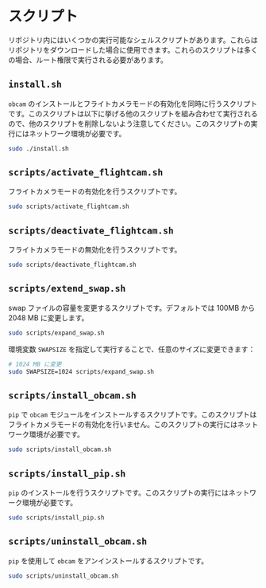 # スクリプト

リポジトリ内にはいくつかの実行可能なシェルスクリプトがあります。これらはリポジトリをダウンロードした場合に使用できます。これらのスクリプトは多くの場合、ルート権限で実行される必要があります。

## `install.sh`

`obcam` のインストールとフライトカメラモードの有効化を同時に行うスクリプトです。このスクリプトは以下に挙げる他のスクリプトを組み合わせて実行されるので、他のスクリプトを削除しないよう注意してください。このスクリプトの実行にはネットワーク環境が必要です。

```bash
sudo ./install.sh
```

## `scripts/activate_flightcam.sh`

フライトカメラモードの有効化を行うスクリプトです。

```bash
sudo scripts/activate_flightcam.sh
```

## `scripts/deactivate_flightcam.sh`

フライトカメラモードの無効化を行うスクリプトです。

```bash
sudo scripts/deactivate_flightcam.sh
```

## `scripts/extend_swap.sh`

swap ファイルの容量を変更するスクリプトです。デフォルトでは 100MB から 2048 MB に変更します。

```bash
sudo scripts/expand_swap.sh
```

環境変数 `SWAPSIZE` を指定して実行することで、任意のサイズに変更できます：

```bash
# 1024 MB に変更
sudo SWAPSIZE=1024 scripts/expand_swap.sh
```

## `scripts/install_obcam.sh`

`pip` で `obcam` モジュールをインストールするスクリプトです。このスクリプトはフライトカメラモードの有効化を行いません。このスクリプトの実行にはネットワーク環境が必要です。

```bash
sudo scripts/install_obcam.sh
```

## `scripts/install_pip.sh`

`pip` のインストールを行うスクリプトです。このスクリプトの実行にはネットワーク環境が必要です。

```bash
sudo scripts/install_pip.sh
```

## `scripts/uninstall_obcam.sh`

`pip` を使用して `obcam` をアンインストールするスクリプトです。

```bash
sudo scripts/uninstall_obcam.sh
```
